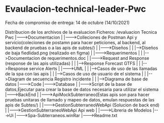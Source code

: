 # Evaulacion-technical-leader-Pwc


Fecha de compromiso de entrega: 14 de octubre (14/10/2021)

Distribucion de los archivos de la evaluacion
Ficheros:
/evaluacion Tecnica Pwc
|--->Documentacion
|    |--->Colleciones de Postman Api y servicio(coleciones de postamn para hacer peticiones, al backend, al backend de pruebas o a las apis de subtes/)
|    |--->Diseños
|    |       |-->Diseños de baja fiedlidad.png (realizado en figma)
|    |--->Requerimentos
|    |       |-->Documentacion de requerimentos.doc
|    |--->Request and Response (response de las apis utilizadas)
|    |       |-->Response Forecast GTFS
|    |       |-->Response service Alerts
|    |--->UML
|    |       |-->Casos de uso de las llamadas de la spa con las apis
|    |       |-->Casos de uso de usuario de el sistema
|    |       |-->Diagram de secuencia Registro incidente
|    |       |-->Diagrama de base de datos
|--->Code
    |--->Database
    |       |--->Script de la base de datos,Ejecutar para crear la base de datos necesaria para utilizar el sistema
    |--->BackEnd
    |        |--->ApiMockSubterraneo(Estas apis son para hacer pruebas unitaras de llamado y mapeo de datos, emulan respuestas de las apis de Subtes/)
    |        |--->GestionSubterraneoWebApi (Solucion de back end)
    |            |--->GestionSubterraneoWebApi Api web
    |            |--->Libreria de Modelos
    |--->Ui
        |--->Spa-Subterraneos.winRar
        |--->Readme.txt